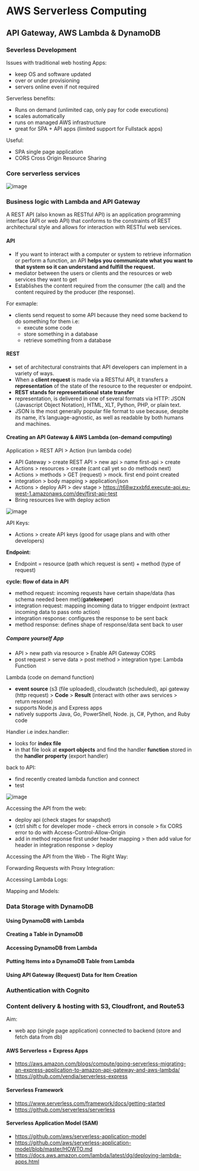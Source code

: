 # AWS Serverless Computing

## API Gateway, AWS Lambda & DynamoDB

### Severless Development 

Issues with traditional web hosting Apps:
- keep OS and software updated 
- over or under provisioning 
- servers online even if not required 

Serverless benefits:
- Runs on demand (unlimited cap, only pay for code executions)
- scales automatically 
- runs on managed AWS infrastructure 
- great for SPA + API apps (limited support for Fullstack apps)

Useful:

- SPA single page application 
- CORS Cross Origin Resource Sharing 

### Core serverless services

![image](https://user-images.githubusercontent.com/104793540/217071968-dba3fbde-f6f1-4e09-b489-ef74812f742c.png)

### Business logic with Lambda and API Gateway
A REST API (also known as RESTful API) is an application programming interface (API or web API) that conforms to the constraints of REST architectural style and allows for interaction with RESTful web services.

#### API
- If you want to interact with a computer or system to retrieve information or perform a function, an API **helps you communicate what you want to that system so it can understand and fulfill the request.**
- mediator between the users or clients and the resources or web services they want to get
- Establishes the content required from the consumer (the call) and the content required by the producer (the response).

For exmaple: 
- clients send request to some API because they need some backend to do something for them i.e:
  - execute some code
  - store something in a database
  - retrieve something from a database 


#### REST
- set of architectural constraints that API developers can implement in a variety of ways.
- When a **client request** is made via a RESTful API, it transfers a **representation** of the state of the resource to the requester or endpoint.
- **REST stands for representational state transfer**
- representation, is delivered in one of several formats via HTTP: JSON (Javascript Object Notation), HTML, XLT, Python, PHP, or plain text. 
- JSON is the most generally popular file format to use because, despite its name, it’s language-agnostic, as well as readable by both humans and machines. 


#### Creating an API Gateway & AWS Lambda (on-demand computing)
Application > REST API > Action (run lambda code)

- API Gateway > create REST API > new api > name first-api > create
- Actions > resources > create (cant call yet so do methods next)
- Actions > methods > GET (request) > mock. first end point created 
- integration > body mapping > application/json 
- Actions > deploy API > dev stage > https://t68wzxxbfd.execute-api.eu-west-1.amazonaws.com/dev/first-api-test
- Bring resources live with deploy action

![image](https://user-images.githubusercontent.com/104793540/217248465-9469c680-fc35-47ec-b7e5-fb09c340a8ac.png)

API Keys:
- Actions > create API keys (good for usage plans and with other developers)

**Endpoint:**
- Endpoint = resource (path which request is sent) + method (type of request)

**cycle: flow of data in API**
- method request: incoming requests have certain shape/data (has schema needed been met)(**gatekeeper**)
- integration request: mapping incoming data to trigger endpoint (extract incoming data to pass onto action)
- integration response: configures the response to be sent back
- method response: defines shape of response/data sent back to user 


##### Compare yourself App
- API > new path via resource > Enable API Gateway CORS
- post request > serve data > post method > integration type: Lambda Function


Lambda (code on demand function)
- **event source** (s3 (file uploaded), cloudwatch (scheduled), api gateway (http request) > **Code** > **Result** (interact with other aws services > return resonse) 
- supports Node.js and Express apps 
- natively supports Java, Go, PowerShell, Node. js, C#, Python, and Ruby code

Handler i.e index.handler:
- looks for **index file** 
- in that file look at **export objects** and find the handler **function** stored in the **handler property** (export handler)

back to API:
- find recently created lambda function and connect 
- test

![image](https://user-images.githubusercontent.com/104793540/217831089-c9cfb94f-1e7e-46a5-8882-e8000cf31ecb.png)

Accessing the API from the web:
- deploy api (check stages for snapshot)
- (ctrl shift c for developer mode - check errors in console > fix CORS error to do with Access-Control-Allow-Origin
- add in method reponse first under header mapping > then add value for header in integration response > deploy 

Accessing the API from the Web - The Right Way:



Forwarding Requests with Proxy Integration:

Accessing Lambda Logs:
 
Mapping and Models:
 
 
 




### Data Storage with DynamoDB

#### Using DynamoDB with Lambda

#### Creating a Table in DynamoDB

#### Accessing DynamoDB from Lambda

#### Putting Items into a DynamoDB Table from Lambda

#### Using API Gateway (Request) Data for Item Creation



### Authentication with Cognito 

### Content delivery & hosting with S3, Cloudfront, and Route53


Aim:
- web app (single page application) connected to backend (store and fetch data from db)




#### AWS Serverless + Express Apps

- https://aws.amazon.com/blogs/compute/going-serverless-migrating-an-express-application-to-amazon-api-gateway-and-aws-lambda/
- https://github.com/vendia/serverless-express

#### Serverless Framework
- https://www.serverless.com/framework/docs/getting-started
- https://github.com/serverless/serverless

#### Serverless Application Model (SAM)
- https://github.com/aws/serverless-application-model
- https://github.com/aws/serverless-application-model/blob/master/HOWTO.md
- https://docs.aws.amazon.com/lambda/latest/dg/deploying-lambda-apps.html

